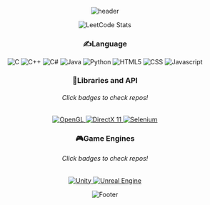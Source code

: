 <div align="center">

![header](https://capsule-render.vercel.app/api?type=waving&color=gradient&height=300&section=header&text=👩‍💻%20Welcome!&fontSize=90)

![LeetCode Stats](https://leetcard.jacoblin.cool/sarah2234?theme=dark&font=Cuprum&ext=heatmap)

### ✍️Language
<img alt="C" src ="https://img.shields.io/badge/C-A8B9CC.svg?&style=flat&logo=C&logoColor=white"/>
<img alt="C++" src ="https://img.shields.io/badge/C++-00599C.svg?&style=flat&logo=c%2B%2B&logoColor=white"/>
<img alt="C#" src ="https://img.shields.io/badge/C%23-239120.svg?&style=flat&logo=CSharp&logoColor=white"/>
<img alt="Java" src ="https://img.shields.io/badge/Java-FA9332.svg?&style=flat&logo=Java&logoColor=white"/>
<img alt="Python" src ="https://img.shields.io/badge/Python-3776AB.svg?&style=flat&logo=Python&logoColor=white"/>
<img alt="HTML5" src ="https://img.shields.io/badge/HTML5-E34F26.svg?&style=flat&logo=HTML5&logoColor=white"/>
<img alt="CSS" src ="https://img.shields.io/badge/CSS3-1572B6.svg?&style=flat&logo=CSS3&logoColor=white"/>
<img alt="Javascript" src="https://img.shields.io/badge/javascript-F7DF1E?style=flat&logo=javascript&logoColor=white"> 

### 📕Libraries and API
###### Click badges to check repos!
<a href="https://github.com/sarah2234/CBNU_OpenGL" alt="OpenGL Repo">
    <img alt="OpenGL" src ="https://img.shields.io/badge/OpenGL-5586A4.svg?&style=flat&logo=OpenGL&logoColor=white"/>
</a>
<a href="https://github.com/sarah2234/Study_DirectX" alt="DirectX Repo">
    <img alt="DirectX 11" src ="https://img.shields.io/badge/DirectX 11-003D10.svg?&style=flat&logo=Microsoft&logoColor=white"/>
</a>
<a href="https://github.com/sarah2234/atto-webcrawling" alt="Selenium Repo">
    <img alt="Selenium" src ="https://img.shields.io/badge/Selenium-43B02A.svg?&style=flat&logo=Selenium&logoColor=white"/>
</a>

### 🎮Game Engines
###### Click badges to check repos!
<a href="https://github.com/GIGDC/Game_development_project" alt="Unity Repo">
    <img alt="Unity" src ="https://img.shields.io/badge/Unity-FFFFFF.svg?&style=flat&logo=Unity&logoColor=black"/>
</a>
<a href="#" alt="Unreal Engine Repo">
    <img alt="Unreal Engine" src ="https://img.shields.io/badge/Unreal Engine-0E1128.svg?&style=flat&logo=Unreal Engine&logoColor=white"/>
</a>

![Footer](https://capsule-render.vercel.app/api?type=waving&color=gradient&height=200&section=footer)

</div>
